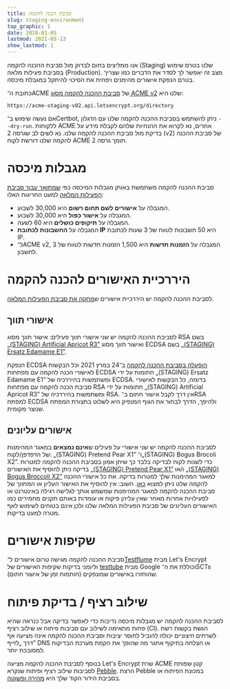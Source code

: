 ```yaml
---
title: סביבת הכנה להקמה
slug: staging-environment
top_graphic: 1
date: 2018-01-05
lastmod: 2021-05-13
show_lastmod: 1
---
```



אנו ממליצים בחום לבדוק מול סביבת ההכנה להקמה (Staging) שלנו בטרם שימוש בסביבת פעילות מלאה (Production). מצב זה יאפשר לך לסדר את הדברים כמו שצריך בטרם הנפקת אישורים מהימנים ויפחית את הסיכוי להיתקל במגבלת מיכסה.

כתובת ה־ACME של [סביבת ההכנה להקמה מסוג ACME v2](https://community.letsencrypt.org/t/staging-endpoint-for-acme-v2/49605) שלנו היא:

`https://acme-staging-v02.api.letsencrypt.org/directory`

אם נעשה שימוש ב־Certbot, ניתן להשתמש בסביבת ההכנה להקמה שלנו עם הדגלון `‎--dry-run`. ללקוחות ACME אחרים, נא לקרוא את ההנחיות שלהם לקבלת מידע על בדיקת מול סביבת ההכנה להקמה שלנו. נא לשים לב שגרסה 2 (v2) של סביבת ההכנה להקמה שלנו דורשת לקוח ACME תומך גרסה 2.

# מגבלות מיכסה

סביבת ההכנה להקמה משתמשת באותן מגבלות המיכסה כפי [שמתואר עבור סביבת הפעילות המלאה](/docs/rate-limits) למעט החריגות האלו:

* המגבלה על **אישורים לשם תחום רשום** היא 30,000 לשבוע.
* המגבלה על **אישור כפול** היא 30,000 לשבוע.
* המגבלה על **תיקופים כושלים** היא 60 לשעה.
* המגבלה על **החשבונות לכתובת IP** היא 50 חשבונות לטווח של 3 שעות לכתובת IP.
* ל־ACME v2, המגבלה על **הזמנות חדשות** היא 1,500 הזמנות חדשות לטווח של 3 לחשבון.

# היררכיית האישורים להכנה להקמה

לסביבת ההכנה להקמה יש היררכיית אישורים ש[מחקה את סביבת הפעילות המלאה](/certificates).

## אישורי תווך

לסביבת ההכנה להקמה יש שני אישורי תווך פעילים: אישור תווך מסוג RSA בשם [„‎(STAGING) Artificial Apricot R3”](/certs/staging/letsencrypt-stg-int-r3.pem) ואישור תווך מסוג ECDSA בשם [„‎(STAGING) Ersatz Edamame E1”](/certs/staging/letsencrypt-stg-int-e1.pem).

הנפקת ECDSA [הופעלה בסביבת ההכנה להקמה](https://community.letsencrypt.org/t/ecdsa-issuance-available-in-staging-march-24/147839) ב־24 במרץ 2021 וכל הבקשות לאישורי הכנה להקמה עם מפתחות ECDSA חתומות על ידי „‎(STAGING) Ersatz Edamame E1” ומשתמשות בהיררכיה של ECDSA. בדומה, כל הבקשות לאישורי סביבת הכנה להקמה עם מפתחות RSA חתומות על ידי „‎(STAGING) Artificial Apricot R3” ומשתמשות בהיררכיה של RSA. אין דרך לקבל אישור חתום ב־RSA למפתח ECDSA ולהיפך, הדרך לבחור את הגוף המנפיק היא לשלוט בתצורת המפתח שנוצר מקומית.

## אישורים עליונים

לסביבת ההכנה להקמה יש שני אישורי על פעילים ש**אינם נמצאים** במאגר המהימנות של הדפדפן/לקוח: „(STAGING) Pretend Pear X1” ו־„(STAGING) Bogus Brocoli X2”. כדי לשנות לקוח לבדיקה בלבד כך שיתן אמון בסביבת ההכנה להקמה למטרות בדיקה ניתן להוסיף את האישורים [„(STAGING) Pretend Pear X1”](/certs/staging/letsencrypt-stg-root-x1.pem) ו/או [„(STAGING) Bogus Broccoli X2”](/certs/staging/letsencrypt-stg-root-x2.pem) למאגר המהימנות שלך למטרות בדיקה. את כל אישורי ההכנה להקמה שלנו ניתן למצוא [כאן](https://github.com/letsencrypt/website/tree/master/static/certs/staging).  חשוב: אין להוסיף את האישור העליון או המתווך של סביבת ההכנה להקמה למאגר המהימנות שמשמש אותך לגלישה רגילה באינטרנט או לפעילויות אחרות מאחר שאין עליהן פיקוח או עומדות באותם תקנים מחמירים כמו האישורים העליונים של סביבת הפעילות המלאה שלנו ולכן אינם בטוחים לשימוש לאף מטרה למעט בדיקות.

# שקיפות אישורים

סביבת ההכנה להקמה מגישה טרום אישורים ל־[Testflume](/docs/ct-logs) מבית Let's Encrypt וליומני בדיקות שקיפות האישורים של [testtube](http://www.certificate-transparency.org/known-logs#TOC-Test-Logs) מבית Google וכוללת את ה־SCTs (חותמות זמן של אישור חתום) שהוחזרו באישורים שמונפקים.

# שילוב רציף / בדיקת פיתוח

לסביבת ההכנה להקמה יש מגבלות מיכסה נדיבות כדי לאפשר בדיקה אבל כנראה שהיא פחות מתאימה לשילוב עם סביבות פיתוח או שילוב רציף (CI). הגשת בקשות רשת לשרתים חיצוניים יכולה להוביל לחוסר יציבות וסביבת ההכנה להקמה אינה מציעה אף דרך „לזייף” DNS או הצלחה בתיקוף אתגר מה שהופך את הקמת מערכת הבדיקות למסובכת יותר.

בנוסף לסביבת ההכנה להקמה מציעה Let's Encrypt שרת ACME קטן שפותח לסביבות שילוב רציף ופיתוח שנקרא [Pebble](https://github.com/letsencrypt/pebble). הרצת Pebble במכונת הפיתוח או בסביבת הידור הקוד שלך היא [מהירה ופשוטה](https://github.com/letsencrypt/pebble#docker).
